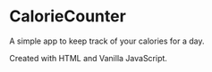 # CalorieCounter

A simple app to keep track of your calories for a day.

Created with HTML and Vanilla JavaScript. 
